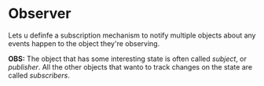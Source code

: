 # Observer

Lets u definfe a subscription mechanism to notify multiple objects about any
events happen to the object they're observing.

**OBS:** The object that has some interesting state is often called *subject*,
or *publisher*. All the other objects that wanto to track changes on the state
are called *subscribers*.
